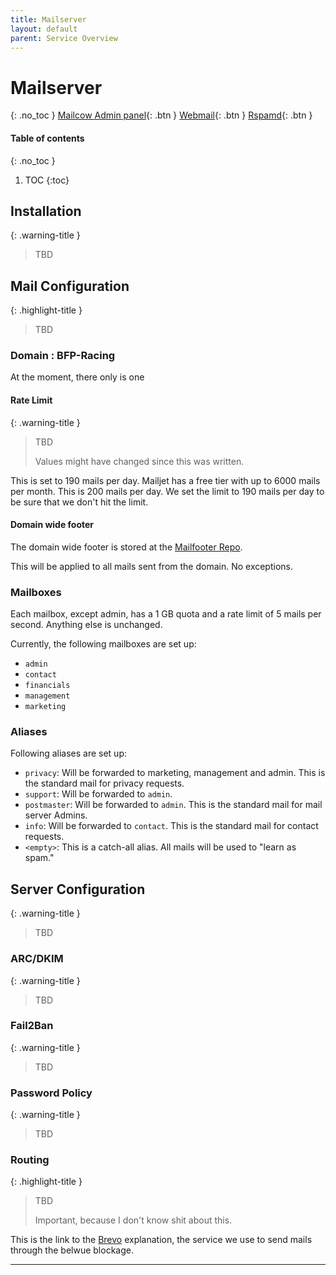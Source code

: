 ```yaml
---
title: Mailserver
layout: default
parent: Service Overview
---
```


# Mailserver
{: .no_toc }
[Mailcow Admin panel]{: .btn }
[Webmail]{: .btn }
[Rspamd]{: .btn }

#### Table of contents
{: .no_toc }

1. TOC
{:toc}

## Installation

{: .warning-title }
> TBD

## Mail Configuration

{: .highlight-title }
> TBD

### Domain : BFP-Racing

At the moment, there only is one

#### Rate Limit

{: .warning-title }
> TBD
> 
> Values might have changed since this was written.

This is set to 190 mails per day. Mailjet has a free tier with up to 6000 mails per month. This is 200 mails per day.
We set the limit to 190 mails per day to be sure that we don't hit the limit.

#### Domain wide footer

The domain wide footer is stored at the [Mailfooter Repo].

This will be applied to all mails sent from the domain. No exceptions.

### Mailboxes

Each mailbox, except admin, has a 1 GB quota and a rate limit of 5 mails per second. Anything else is unchanged.

Currently, the following mailboxes are set up:
- `admin`
- `contact`
- `financials`
- `management`
- `marketing`

### Aliases

Following aliases are set up:
- `privacy`: Will be forwarded to marketing, management and admin. This is the standard mail for privacy requests.
- `support`: Will be forwarded to `admin`.
- `postmaster`: Will be forwarded to `admin`. This is the standard mail for mail server Admins.
- `info`: Will be forwarded to `contact`. This is the standard mail for contact requests.
- `<empty>`: This is a catch-all alias. All mails will be used to "learn as spam."

## Server Configuration

{: .warning-title }
> TBD

### ARC/DKIM

{: .warning-title }
> TBD

### Fail2Ban

{: .warning-title }
> TBD

### Password Policy

{: .warning-title }
> TBD

### Routing

{: .highlight-title }
> TBD
> 
> Important, because I don't know shit about this.

This is the link to the [Brevo] explanation, the service we use to send mails through the belwue blockage.


----

[Mailcow Admin panel]: https://mail.bfp-racing.de/
[Webmail]: https://mail.bfp-racing.de/SOGo/
[Rspamd]: https://mail.bfp-racing.de/rspamd/

[Mailfooter Repo]: /admins/github/#mail-footer

[Brevo]: /admins/services/#brevo